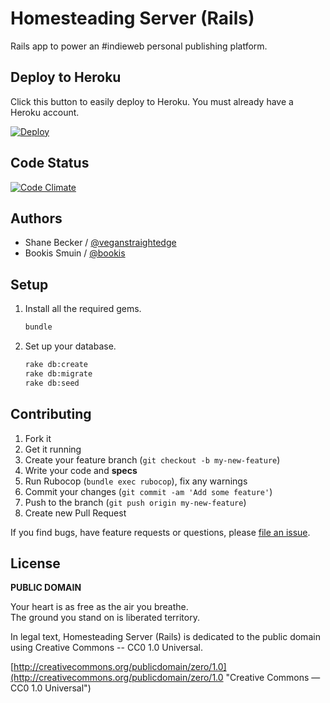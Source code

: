 # Homesteading Server (Rails)

Rails app to power an #indieweb personal publishing platform.

## Deploy to Heroku

Click this button to easily deploy to Heroku. You must already have a Heroku account.

[![Deploy](https://www.herokucdn.com/deploy/button.png)](https://heroku.com/deploy)

## Code Status

[![Code Climate](https://codeclimate.com/github/homesteading/homesteading-server-rails/badges/gpa.svg)](https://codeclimate.com/github/homesteading/homesteading-server-rails)

## Authors

* Shane Becker / [@veganstraightedge](https://github.com/veganstraightedge)
* Bookis Smuin / [@bookis](https://github.com/bookis)


## Setup

1. Install all the required gems.

    ```bash
    bundle
    ```

2. Set up your database.

    ```bash
    rake db:create
    rake db:migrate
    rake db:seed
    ```


## Contributing

1. Fork it
1. Get it running
1. Create your feature branch (`git checkout -b my-new-feature`)
1. Write your code and **specs**
1. Run Rubocop (`bundle exec rubocop`), fix any warnings
1. Commit your changes (`git commit -am 'Add some feature'`)
1. Push to the branch (`git push origin my-new-feature`)
1. Create new Pull Request

If you find bugs, have feature requests or questions, please
[file an issue](https://github.com/homesteading/homesteading-server-rails/issues).


## License

**PUBLIC DOMAIN**

Your heart is as free as the air you breathe. <br>
The ground you stand on is liberated territory.

In legal text, Homesteading Server (Rails) is dedicated to the public domain
using Creative Commons -- CC0 1.0 Universal.

[http://creativecommons.org/publicdomain/zero/1.0](http://creativecommons.org/publicdomain/zero/1.0 "Creative Commons &mdash; CC0 1.0 Universal")
